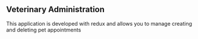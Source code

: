 ## Veterinary Administration

This application is developed with redux and allows you to manage creating and deleting pet appointments

